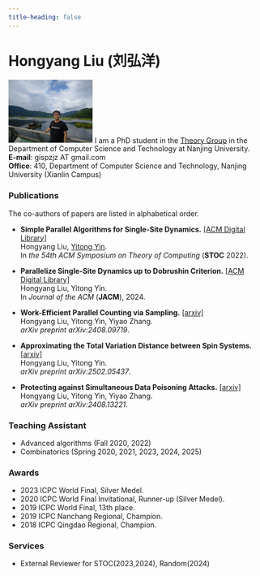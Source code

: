 ```yaml
---
title-heading: false
---
```


# Hongyang Liu (刘弘洋)

<td width="25%">
  <img src="/chuochuo2.jpg" width="33%">
</td>
I am a PhD student in the <a href="http://tcs.nju.edu.cn/">Theory Group</a> in the Department of Computer Science and Technology at Nanjing University. <br/>
<b>E-mail</b>: gispzjz AT gmail.com <br/>
<b>Office</b>: 410, Department of Computer Science and Technology, Nanjing University (Xianlin Campus)

### Publications
The co-authors of papers are listed in alphabetical order.

* <b>Simple Parallel Algorithms for Single-Site Dynamics.</b> <a href="https://dl.acm.org/doi/10.1145/3519935.3519999">[ACM Digital Library]</a> <br/>
  Hongyang Liu, <a href="http://tcs.nju.edu.cn/yinyt/">Yitong Yin</a>. <br/>
  In <em>the 54th ACM Symposium on Theory of Computing</em> (<b>STOC</b> 2022).

* <b>Parallelize Single-Site Dynamics up to Dobrushin Criterion.</b> <a href="https://dl.acm.org/doi/10.1145/3708558">[ACM Digital Library]</a> <br/>
  Hongyang Liu, Yitong Yin. <br/>
  In <em>Journal of the ACM</em> (<b>JACM</b>), 2024.

* <b>Work-Efficient Parallel Counting via Sampling.</b> <a href="https://arxiv.org/pdf/2408.09719">[arxiv]</a> <br/>
  Hongyang Liu, Yitong Yin, Yiyao Zhang. <br/>
  <em>arXiv preprint arXiv:2408.09719</em>.

* <b>Approximating the Total Variation Distance between Spin Systems.</b> <a href="https://arxiv.org/pdf/2502.05437">[arxiv]</a> <br/>
  Hongyang Liu, Yitong Yin. <br/>
  <em>arXiv preprint arXiv:2502.05437</em>.

* <b>Protecting against Simultaneous Data Poisoning Attacks.</b> <a href="https://arxiv.org/pdf/2408.13221">[arxiv]</a> <br/>
  Hongyang Liu, Yitong Yin, Yiyao Zhang. <br/>
  <em>arXiv preprint arXiv:2408.13221</em>.

### Teaching Assistant
* Advanced algorithms (Fall 2020, 2022)
* Combinatorics (Spring 2020, 2021, 2023, 2024, 2025)

### Awards
* 2023 ICPC World Final, Silver Medel.
* 2020 ICPC World Final Invitational, Runner-up (Silver Medel).
* 2019 ICPC World Final, 13th place.
* 2019 ICPC Nanchang Regional, Champion.
* 2018 ICPC Qingdao Regional, Champion.

### Services
* External Reviewer for STOC(2023,2024), Random(2024)
